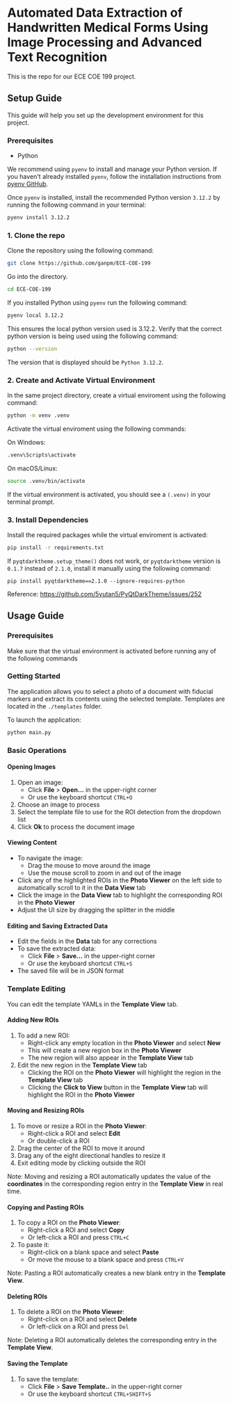 # Automated Data Extraction of Handwritten Medical Forms Using Image Processing and Advanced Text Recognition

This is the repo for our ECE COE 199 project.

## Setup Guide

This guide will help you set up the development environment for this project.

### Prerequisites

- Python

We recommend using `pyenv` to install and manage your Python version. If you haven't already installed `pyenv`, follow the installation instructions from [pyenv GitHub](https://github.com/pyenv/pyenv).

Once `pyenv` is installed, install the recommended Python version `3.12.2` by running the following command in your terminal:

```bash
pyenv install 3.12.2
```

### 1. Clone the repo

Clone the repository using the following command:

```bash
git clone https://github.com/ganpm/ECE-COE-199
```

Go into the directory.

```bash
cd ECE-COE-199
```

If you installed Python using `pyenv` run the following command:

```bash
pyenv local 3.12.2
```

This ensures the local python version used is 3.12.2. Verify that the correct python version is being used using the following command:

```bash
python --version
```

The version that is displayed should be `Python 3.12.2`.

### 2. Create and Activate Virtual Environment

In the same project directory, create a virtual enviroment using the following command:

```bash
python -m venv .venv
```

Activate the virtual enviroment using the following commands:

On Windows:

```bash
.venv\Scripts\activate
```

On macOS/Linux:

```bash
source .venv/bin/activate
```

If the virtual environment is activated, you should see a `(.venv)` in your terminal prompt.

### 3. Install Dependencies

Install the required packages while the virtual enviroment is activated:

```bash
pip install -r requirements.txt
```

If `pyqtdarktheme.setup_theme()` does not work, or `pyqtdarktheme` version is `0.1.7` instead of `2.1.0`, install it manually using the following command:

```
pip install pyqtdarktheme==2.1.0 --ignore-requires-python
```

Reference:
https://github.com/5yutan5/PyQtDarkTheme/issues/252

## Usage Guide

### Prerequisites

Make sure that the virtual environment is activated before running any of the following commands

### Getting Started

The application allows you to select a photo of a document with fiducial markers and extract its contents using the selected template. Templates are located in the `./templates` folder.

To launch the application:

```bash
python main.py
```

### Basic Operations

#### Opening Images

1. Open an image:
   - Click **File** > **Open...** in the upper-right corner
   - Or use the keyboard shortcut `CTRL+O`
2. Choose an image to process
3. Select the template file to use for the ROI detection from the dropdown list
4. Click **Ok** to process the document image

#### Viewing Content

- To navigate the image:
  - Drag the mouse to move around the image
  - Use the mouse scroll to zoom in and out of the image
- Click any of the highlighted ROIs in the **Photo Viewer** on the left side to automatically scroll to it in the **Data View** tab
- Click the image in the **Data View** tab to highlight the corresponding ROI in the **Photo Viewer**
- Adjust the UI size by dragging the splitter in the middle

#### Editing and Saving Extracted Data

- Edit the fields in the **Data** tab for any corrections
- To save the extracted data:
  - Click **File** > **Save...** in the upper-right corner
  - Or use the keyboard shortcut `CTRL+S`
- The saved file will be in JSON format

### Template Editing

You can edit the template YAMLs in the **Template View** tab.

#### Adding New ROIs

1. To add a new ROI:
   - Right-click any empty location in the **Photo Viewer** and select **New**
   - This will create a new region box in the **Photo Viewer**
   - The new region will also appear in the **Template View** tab
2. Edit the new region in the **Template View** tab
   - Clicking the ROI on the **Photo Viewer** will highlight the region in the **Template View** tab
   - Clicking the **Click to View** button in the **Template View** tab will highlight the ROI in the **Photo Viewer**

#### Moving and Resizing ROIs

1. To move or resize a ROI in the **Photo Viewer**:
   - Right-click a ROI and select **Edit**
   - Or double-click a ROI
2. Drag the center of the ROI to move it around
3. Drag any of the eight directional handles to resize it
4. Exit editing mode by clicking outside the ROI

Note: Moving and resizing a ROI automatically updates the value of the **coordinates** in the corresponding region entry in the **Template View** in real time.

#### Copying and Pasting ROIs

1. To copy a ROI on the **Photo Viewer**:
   - Right-click a ROI and select **Copy**
   - Or left-click a ROI and press `CTRL+C`
2. To paste it:
   - Right-click on a blank space and select **Paste**
   - Or move the mouse to a blank space and press `CTRL+V`

Note: Pasting a ROI automatically creates a new blank entry in the **Template View**.

#### Deleting ROIs

1. To delete a ROI on the **Photo Viewer**:
   - Right-click on a ROI and select **Delete**
   - Or left-click on a ROI and press `Del`

Note: Deleting a ROI automatically deletes the corresponding entry in the **Template View**.

#### Saving the Template

1. To save the template:
   - Click **File** > **Save Template..** in the upper-right corner
   - Or use the keyboard shortcut `CTRL+SHIFT+S`
